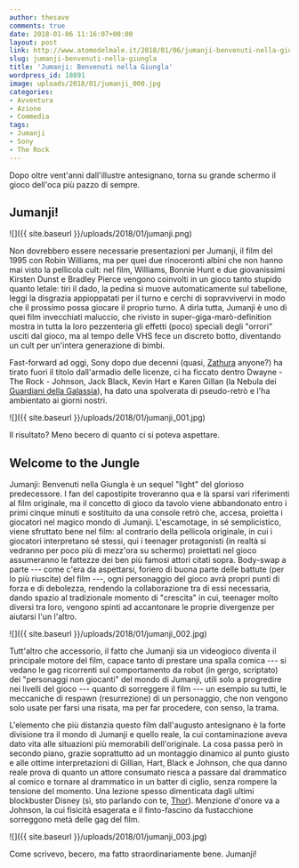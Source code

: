 ```yaml
---
author: thesave
comments: true
date: 2018-01-06 11:16:07+00:00
layout: post
link: http://www.atomodelmale.it/2018/01/06/jumanji-benvenuti-nella-giungla/
slug: jumanji-benvenuti-nella-giungla
title: 'Jumanji: Benvenuti nella Giungla'
wordpress_id: 18891
image: uploads/2018/01/jumanji_000.jpg
categories:
- Avventura
- Azione
- Commedia
tags:
- Jumanji
- Sony
- The Rock
---
```


Dopo oltre vent'anni dall'illustre antesignano, torna su grande schermo il gioco dell'oca più pazzo di sempre.

## Jumanji!

![]({{ site.baseurl }}/uploads/2018/01/jumanji.png)

Non dovrebbero essere necessarie presentazioni per Jumanji, il film del 1995 con Robin Williams, ma per quei due rinoceronti albini che non hanno mai visto la pellicola cult: nel film, Williams, Bonnie Hunt e due giovanissimi Kirsten Dunst e Bradley Pierce vengono coinvolti in un gioco tanto stupido quanto letale: tiri il dado, la pedina si muove automaticamente sul tabellone, leggi la disgrazia appioppatati per il turno e cerchi di sopravvivervi in modo che il prossimo possa giocare il proprio turno. A dirla tutta, Jumanji è uno di quei film invecchiati maluccio, che rivisto in super-giga-marò-definition mostra in tutta la loro pezzenteria gli effetti (poco) speciali degli "orrori" usciti dal gioco, ma al tempo delle VHS fece un discreto botto, diventando un cult per un'intera generazione di bimbi.

Fast-forward ad oggi, Sony dopo due decenni (quasi, [Zathura](https://it.wikipedia.org/wiki/Zathura_-_Un%27avventura_spaziale) anyone?) ha tirato fuori il titolo dall'armadio delle licenze, ci ha ficcato dentro Dwayne - The Rock - Johnson, Jack Black, Kevin Hart e Karen Gillan (la Nebula dei [Guardiani della Galassia](/2017/04/27/guardiani-della-galassia-vol-2/)), ha dato una spolverata di pseudo-retrò e l'ha ambientato ai giorni nostri.

![]({{ site.baseurl }}/uploads/2018/01/jumanji_001.jpg)

Il risultato? Meno becero di quanto ci si poteva aspettare.

## Welcome to the Jungle

Jumanji: Benvenuti nella Giungla è un sequel "light" del glorioso predecessore. I fan del capostipite troveranno qua e là sparsi vari riferimenti al film originale, ma il concetto di gioco da tavolo viene abbandonato entro i primi cinque minuti e sostituito da una console retrò che, accesa, proietta i giocatori nel magico mondo di Jumanji. L'escamotage, in sé semplicistico, viene sfruttato bene nel film: al contrario della pellicola originale, in cui i giocatori interpretano sé stessi, qui i teenager protagonisti (in realtà si vedranno per poco più di mezz'ora su schermo) proiettati nel gioco assumeranno le fattezze dei ben più famosi attori citati sopra. Body-swap a parte --- come c'era da aspettarsi, foriero di buona parte delle battute (per lo più riuscite) del film ---, ogni personaggio del gioco avrà propri punti di forza e di debolezza, rendendo la collaborazione tra di essi necessaria, dando spazio al tradizionale momento di "crescita" in cui, teenager molto diversi tra loro, vengono spinti ad accantonare le proprie divergenze per aiutarsi l'un l'altro.

![]({{ site.baseurl }}/uploads/2018/01/jumanji_002.jpg)

Tutt'altro che accessorio, il fatto che Jumanji sia un videogioco diventa il principale motore del film, capace tanto di prestare una spalla comica --- si vedano le gag ricorrenti sul comportamento da robot (in gergo, scriptato) dei "personaggi non giocanti" del mondo di Jumanji, utili solo a progredire nei livelli del gioco --- quanto di sorreggere il film --- un esempio su tutti, le meccaniche di respawn (resurrezione) di un personaggio, che non vengono solo usate per farsi una risata, ma per far procedere, con senso, la trama.

L'elemento che più distanzia questo film dall'augusto antesignano è la forte divisione tra il mondo di Jumanji e quello reale, la cui contaminazione aveva dato vita alle situazioni più memorabili dell'originale. La cosa passa però in secondo piano, grazie soprattutto ad un montaggio dinamico al punto giusto e alle ottime interpretazioni di Gillian, Hart, Black e Johnson, che qua danno reale prova di quanto un attore consumato riesca a passare dal drammatico al comico e tornare al drammatico in un batter di ciglio, senza rompere la tensione del momento. Una lezione spesso dimenticata dagli ultimi blockbuster Disney (sì, sto parlando con te, [Thor](/2017/11/30/thor-ragnarok/!)). Menzione d'onore va a Johnson, la cui fisicità esagerata e il finto-fascino da fustacchione sorreggono metà delle gag del film.

![]({{ site.baseurl }}/uploads/2018/01/jumanji_003.jpg)

Come scrivevo, becero, ma fatto straordinariamente bene.
Jumanji!

